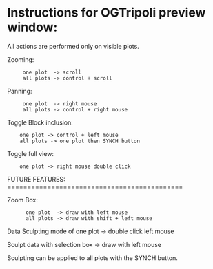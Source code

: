 Instructions for OGTripoli preview window:
===

All actions are performed only on visible plots.

Zooming:

         one plot  -> scroll
         all plots -> control + scroll

Panning:

         one plot  -> right mouse
         all plots -> control + right mouse

Toggle Block inclusion:

        one plot -> control + left mouse
        all plots -> one plot then SYNCH button

Toggle full view:

        one plot -> right mouse double click

FUTURE FEATURES: ============================================

Zoom Box:

          one plot  -> draw with left mouse
          all plots -> draw with shift + left mouse

Data Sculpting mode of one plot -> double click left mouse

Sculpt data with selection box -> draw with left mouse

Sculpting can be applied to all plots with the SYNCH button.